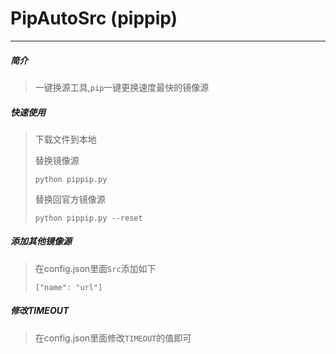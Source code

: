 # PipAutoSrc (pippip)
<hr>


##### 简介
> 一键换源工具,`pip`一键更换速度最快的镜像源
> 
##### 快速使用
> 下载文件到本地
> 
> 替换镜像源
> 
> `python pippip.py`
> 
> 替换回官方镜像源
> 
> `python pippip.py --reset`
> 
##### 添加其他镜像源
> 在config.json里面`Src`添加如下
> 
> `["name": "url"]`
> 
##### 修改TIMEOUT
> 在config.json里面修改`TIMEOUT`的值即可